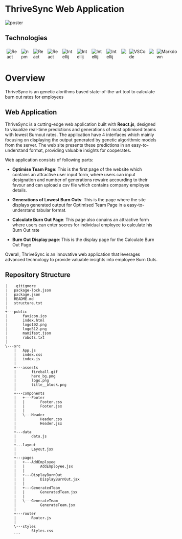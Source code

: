 # ThriveSync Web Application
![poster](https://github.com/CM4601/thrive-sync-frontend/assets/93707378/45f34e9a-b81f-4542-b05f-c1efeddbb7bb)


## Technologies
<div style="display:flex; margin: auto;">

  <img style="margin:5px;" src="https://img.shields.io/badge/react-%2320232a.svg?style=for-the-badge&logo=react&logoColor=%2361DAFB" alt="React">
  <img style="margin:5px;" src="https://img.shields.io/badge/NPM-%23CB3837.svg?style=for-the-badge&logo=npm&logoColor=white" alt="npm">
  <img style="margin:5px;" src="https://img.shields.io/badge/redux-%23593d88.svg?style=for-the-badge&logo=redux&logoColor=white" alt="React">
  <img style="margin:5px;" src="https://img.shields.io/badge/figma-%23F24E1E.svg?style=for-the-badge&logo=figma&logoColor=white" alt="React">
  <img style="margin:5px;" src="https://img.shields.io/badge/html5-%23E34F26.svg?style=for-the-badge&logo=html5&logoColor=white" alt="Intellij">
  <img style="margin:5px;" src="https://img.shields.io/badge/css3-%231572B6.svg?style=for-the-badge&logo=css3&logoColor=white" alt="Intellij">
  <img style="margin:5px;" src="https://img.shields.io/badge/javascript-%23323330.svg?style=for-the-badge&logo=javascript&logoColor=%23F7DF1E" alt="Intellij">
  <img style="margin:5px;" src="https://img.shields.io/badge/python-3670A0?style=for-the-badge&logo=python&logoColor=ffdd54" alt="Intellij">
  <img style="margin:5px;" src="https://img.shields.io/badge/azure-%230072C6.svg?style=for-the-badge&logo=microsoftazure&logoColor=white">
  <img style="margin:5px;" src="https://img.shields.io/badge/Visual%20Studio%20Code-0078d7.svg?style=for-the-badge&logo=visual-studio-code&logoColor=white" alt="VSCode">
  <img style="margin:5px;" src="https://img.shields.io/badge/pycharm-143?style=for-the-badge&logo=pycharm&logoColor=black&color=black&labelColor=green">
  <img style="margin:5px;" src="https://img.shields.io/badge/markdown-%23000000.svg?style=for-the-badge&logo=markdown&logoColor=white" alt="Markdown">

</div>

# Overview
ThriveSync is an genetic alorithms based state-of-the-art tool to calculate burn out rates for employees 

## Web Application

ThriveSync is a  cutting-edge web application built with **React.js**, designed to visualize real-time predictions and generations of most optimised teams with lowest Burnout rates. The application have 4 interfaces which mainly focusing on displaying the output generated by genetic algorithmic models from the server. The web site presents these predictions in an easy-to-understand format, providing valuable insights for cooperates.

Web application consists of following parts:

- **Optimise Team Page**:
This is the first page of the website which contains an attractive user input form, where users can input designation and number of generations rewuire accourding to their favour and can upload a csv file which contains company employee details.

- **Generations of Lowest Burn Outs**:
This is the page where the site displays generated output for Optimised Team Page in a easy-to-understand tabular format.

- **Calculate Burn Out Page**:
This page also conains an attractive form where users can enter socres for individual employee to calculate his Burn Out rate

- **Burn Out Display page**:
This is the display page for the Calculate Burn Out Page

Overall, ThriveSync is an innovative web application that leverages advanced technology to provide valuable insights into employee Burn Outs.

## Repository Structure
```
|   .gitignore
|   package-lock.json
|   package.json
|   README.md
|   structure.txt
|   
+---public
|       favicon.ico
|       index.html
|       logo192.png
|       logo512.png
|       manifest.json
|       robots.txt
|       
\---src
    |   App.js
    |   index.css
    |   index.js
    |   
    +---assests
    |       fireball.gif
    |       hero_bg.png
    |       logo.png
    |       title__block.png
    |       
    +---components
    |   +---Footer
    |   |       Footer.css
    |   |       Footer.jsx
    |   |       
    |   \---Header
    |           Header.css
    |           Header.jsx
    |           
    +---data
    |       data.js
    |       
    +---layout
    |       Layout.jsx
    |       
    +---pages
    |   +---AddEmployee
    |   |       AddEmployee.jsx
    |   |       
    |   +---DisplayBurnOut
    |   |       DisplayBurnOut.jsx
    |   |       
    |   +---GeneratedTeam
    |   |       GeneratedTeam.jsx
    |   |       
    |   \---GenerateTeam
    |           GenerateTeam.jsx
    |           
    +---router
    |       Router.js
    |       
    \---styles
            Styles.css
    ```

